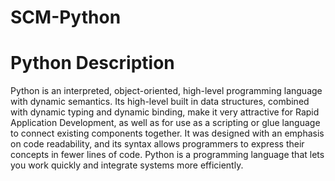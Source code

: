 # SCM-Python
# Python Description
Python is an interpreted, object-oriented, high-level programming language with dynamic semantics. Its high-level built in data structures, combined with dynamic typing and dynamic binding, make it very attractive for Rapid Application Development, as well as for use as a scripting or glue language to connect existing components together.
It was designed with an emphasis on code readability, and its syntax allows programmers to express their concepts in fewer lines of code.
Python is a programming language that lets you work quickly and integrate systems more efficiently.
